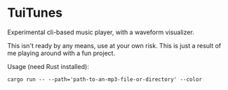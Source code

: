# TuiTunes

Experimental cli-based music player, with a waveform visualizer.

This isn't ready by any means, use at your own risk. This is just a result of me playing around with a fun project.

Usage (need Rust installed):

```
cargo run -- --path='path-to-an-mp3-file-or-directory' --color
```
